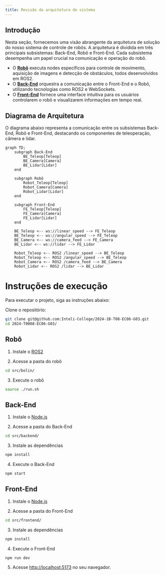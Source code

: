 ```yaml
---
title: Revisão da arquitetura do sistema
---
```


## Introdução

Nesta seção, fornecemos uma visão abrangente da arquitetura de solução do nosso sistema de controle de robôs. A arquitetura é dividida em três principais subsistemas: Back-End, Robô e Front-End. Cada subsistema desempenha um papel crucial na comunicação e operação do robô.

- O [**Robô**](./Robô) executa nodes específicos para controle de movimento, aquisição de imagens e detecção de obstáculos, todos desenvolvidos em ROS2.
- O [**Back-End**](./Back-End) orquestra a comunicação entre o Front-End e o Robô, utilizando tecnologias como ROS2 e WebSockets.
- O [**Front-End**](./Front-End) fornece uma interface intuitiva para os usuários controlarem o robô e visualizarem informações em tempo real.

## Diagrama de Arquitetura

O diagrama abaixo representa a comunicação entre os subsistemas Back-End, Robô e Front-End, destacando os componentes de teleoperação, câmera e lidar.

```mermaid
graph TD;
    subgraph Back-End
        BE_Teleop[Teleop]
        BE_Camera[Camera]
        BE_Lidar[Lidar]
    end

    subgraph Robô
        Robot_Teleop[Teleop]
        Robot_Camera[Camera]
        Robot_Lidar[Lidar]
    end

    subgraph Front-End
        FE_Teleop[Teleop]
        FE_Camera[Camera]
        FE_Lidar[Lidar]
    end

    BE_Teleop <-- ws://linear_speed --> FE_Teleop
    BE_Teleop <-- ws://angular_speed --> FE_Teleop
    BE_Camera <-- ws://camera_feed --> FE_Camera
    BE_Lidar <-- ws://lidar --> FE_Lidar

    Robot_Teleop <-- ROS2 /linear_speed --> BE_Teleop
    Robot_Teleop <-- ROS2 /angular_speed --> BE_Teleop
    Robot_Camera <-- ROS2 /camera_feed --> BE_Camera
    Robot_Lidar <-- ROS2 /lidar --> BE_Lidar
```

# Instruções de execução

Para executar o projeto, siga as instruções abaixo:

Clone o repositório:

```bash
git clone git@github.com:Inteli-College/2024-1B-T08-EC06-G03.git
cd 2024-T0008-EC06-G03/
```

## Robô

1. Instale o [ROS2](https://docs.ros.org/en/humble/Installation.html)

2. Acesse a pasta do robô

```bash
cd src/bolin/
```

3. Execute o robô

```bash
source ./run.sh
```

## Back-End

1. Instale o [Node.js](https://nodejs.org/en/download/)

2. Acesse a pasta do Back-End

```bash
cd src/backend/
```

3. Instale as dependências

```bash
npm install
```

4. Execute o Back-End

```bash
npm start
```

## Front-End

1. Instale o [Node.js](https://nodejs.org/en/download/)

2. Acesse a pasta do Front-End

```bash
cd src/frontend/
```

3. Instale as dependências

```bash
npm install
```

4. Execute o Front-End

```bash
npm run dev
```

5. Acesse [http://localhost:5173](http://localhost:5173) no seu navegador.

